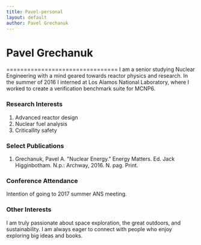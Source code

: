 ```yaml
---
title: Pavel-personal
layout: default
author: Pavel Grechanuk
---
```

# Pavel Grechanuk
================================
I am a senior studying Nuclear Engineering with a mind geared towards reactor physics and research. In the summer of 2016 I interned at Los Alamos National Laboratory, where I worked to create a  verification benchmark suite for MCNP6. 

### Research Interests
1. Advanced reactor design
2. Nuclear fuel analysis
3. Criticallity safety

### Select Publications 
1. Grechanuk, Pavel A. "Nuclear Energy." Energy Matters. Ed. Jack Higginbotham. N.p.: Archway, 2016. N. pag. Print.


### Conference Attendance
Intention of going to 2017 summer ANS meeting.

### Other Interests
I am truly passionate about space exploration, the great outdoors, and sustainability. I am always eager to connect with people who enjoy exploring big ideas and books. 
